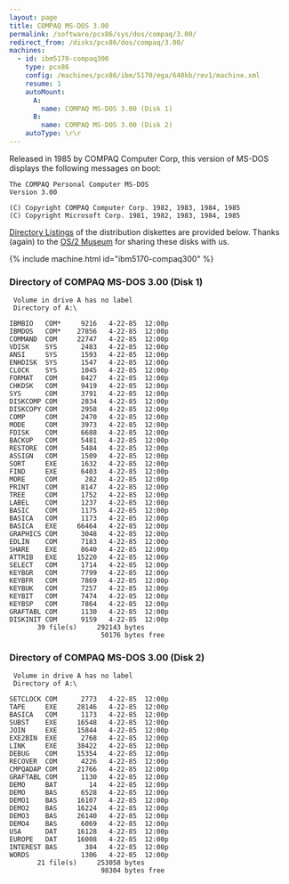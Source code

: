 ```yaml
---
layout: page
title: COMPAQ MS-DOS 3.00
permalink: /software/pcx86/sys/dos/compaq/3.00/
redirect_from: /disks/pcx86/dos/compaq/3.00/
machines:
  - id: ibm5170-compaq300
    type: pcx86
    config: /machines/pcx86/ibm/5170/ega/640kb/rev1/machine.xml
    resume: 1
    autoMount:
      A:
        name: COMPAQ MS-DOS 3.00 (Disk 1)
      B:
        name: COMPAQ MS-DOS 3.00 (Disk 2)
    autoType: \r\r
---
```


Released in 1985 by COMPAQ Computer Corp, this version of MS-DOS displays the following messages on boot:

	The COMPAQ Personal Computer MS-DOS
	Version 3.00
	
	(C) Copyright COMPAQ Computer Corp. 1982, 1983, 1984, 1985
	(C) Copyright Microsoft Corp. 1981, 1982, 1983, 1984, 1985

[Directory Listings](#directory-of-compaq-ms-dos-300-disk-1) of the distribution diskettes are provided below.  Thanks (again) to the [OS/2 Museum](http://www.os2museum.com/) for sharing these disks with us.

{% include machine.html id="ibm5170-compaq300" %}

### Directory of COMPAQ MS-DOS 3.00 (Disk 1)

     Volume in drive A has no label
     Directory of A:\

    IBMBIO   COM*     9216   4-22-85  12:00p
    IBMDOS   COM*    27856   4-22-85  12:00p
    COMMAND  COM     22747   4-22-85  12:00p
    VDISK    SYS      2483   4-22-85  12:00p
    ANSI     SYS      1593   4-22-85  12:00p
    ENHDISK  SYS      1547   4-22-85  12:00p
    CLOCK    SYS      1045   4-22-85  12:00p
    FORMAT   COM      8427   4-22-85  12:00p
    CHKDSK   COM      9419   4-22-85  12:00p
    SYS      COM      3791   4-22-85  12:00p
    DISKCOMP COM      2834   4-22-85  12:00p
    DISKCOPY COM      2958   4-22-85  12:00p
    COMP     COM      2470   4-22-85  12:00p
    MODE     COM      3973   4-22-85  12:00p
    FDISK    COM      6688   4-22-85  12:00p
    BACKUP   COM      5481   4-22-85  12:00p
    RESTORE  COM      5484   4-22-85  12:00p
    ASSIGN   COM      1509   4-22-85  12:00p
    SORT     EXE      1632   4-22-85  12:00p
    FIND     EXE      6403   4-22-85  12:00p
    MORE     COM       282   4-22-85  12:00p
    PRINT    COM      8147   4-22-85  12:00p
    TREE     COM      1752   4-22-85  12:00p
    LABEL    COM      1237   4-22-85  12:00p
    BASIC    COM      1175   4-22-85  12:00p
    BASICA   COM      1173   4-22-85  12:00p
    BASICA   EXE     66464   4-22-85  12:00p
    GRAPHICS COM      3048   4-22-85  12:00p
    EDLIN    COM      7183   4-22-85  12:00p
    SHARE    EXE      8640   4-22-85  12:00p
    ATTRIB   EXE     15220   4-22-85  12:00p
    SELECT   COM      1714   4-22-85  12:00p
    KEYBGR   COM      7799   4-22-85  12:00p
    KEYBFR   COM      7869   4-22-85  12:00p
    KEYBUK   COM      7257   4-22-85  12:00p
    KEYBIT   COM      7474   4-22-85  12:00p
    KEYBSP   COM      7864   4-22-85  12:00p
    GRAFTABL COM      1130   4-22-85  12:00p
    DISKINIT COM      9159   4-22-85  12:00p
           39 file(s)     292143 bytes
                           50176 bytes free

### Directory of COMPAQ MS-DOS 3.00 (Disk 2)

     Volume in drive A has no label
     Directory of A:\

    SETCLOCK COM      2773   4-22-85  12:00p
    TAPE     EXE     28146   4-22-85  12:00p
    BASICA   COM      1173   4-22-85  12:00p
    SUBST    EXE     16548   4-22-85  12:00p
    JOIN     EXE     15844   4-22-85  12:00p
    EXE2BIN  EXE      2768   4-22-85  12:00p
    LINK     EXE     38422   4-22-85  12:00p
    DEBUG    COM     15354   4-22-85  12:00p
    RECOVER  COM      4226   4-22-85  12:00p
    CMPQADAP COM     21766   4-22-85  12:00p
    GRAFTABL COM      1130   4-22-85  12:00p
    DEMO     BAT        14   4-22-85  12:00p
    DEMO     BAS      6528   4-22-85  12:00p
    DEMO1    BAS     16107   4-22-85  12:00p
    DEMO2    BAS     16224   4-22-85  12:00p
    DEMO3    BAS     26140   4-22-85  12:00p
    DEMO4    BAS      6069   4-22-85  12:00p
    USA      DAT     16128   4-22-85  12:00p
    EUROPE   DAT     16008   4-22-85  12:00p
    INTEREST BAS       384   4-22-85  12:00p
    WORDS             1306   4-22-85  12:00p
           21 file(s)     253058 bytes
                           98304 bytes free

